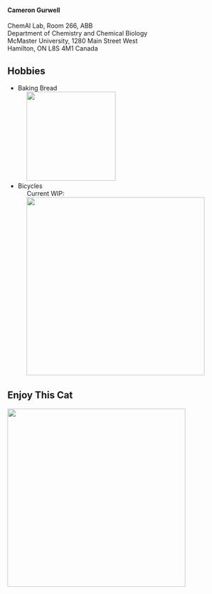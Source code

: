 #### Cameron Gurwell

ChemAI Lab, Room 266, ABB\
Department of Chemistry and Chemical Biology\
McMaster University, 1280 Main Street West\
Hamilton, ON L8S 4M1 Canada


## Hobbies
- Baking Bread\
  &nbsp;&nbsp;&nbsp;&nbsp;&nbsp;<img src='https://github.com/Camgur/Camgur/assets/156104897/25f27718-8d14-4069-b60e-11582b1ca01e' width='200'>
- Bicycles\
  &nbsp;&nbsp;&nbsp;&nbsp;&nbsp;Current WIP:\
  &nbsp;&nbsp;&nbsp;&nbsp;&nbsp;<img src='https://github.com/Camgur/Camgur/assets/156104897/b69083e3-19a2-47b0-91bf-d700d49d0e13' width='400'>

## Enjoy This Cat

<img src='https://github.com/Camgur/Camgur/assets/156104897/80094be9-9c71-4a03-b954-cbc0f9851962' width='400'>


<!--
**Camgur/Camgur** is a ✨ _special_ ✨ repository because its `README.md` (this file) appears on your GitHub profile.

Here are some ideas to get you started:

- 🔭 I’m currently working on ...
- 🌱 I’m currently learning ...
- 👯 I’m looking to collaborate on ...
- 🤔 I’m looking for help with ...
- 💬 Ask me about ...
- 📫 How to reach me: ...
- 😄 Pronouns: ...
- ⚡ Fun fact: ...
-->
